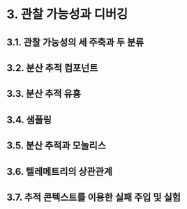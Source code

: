 # 3. 관찰 가능성과 디버깅

## 3.1. 관찰 가능성의 세 주축과 두 분류

## 3.2. 분산 추적 컴포넌트
## 3.3. 분산 추적 유횽
## 3.4. 샘플링
## 3.5. 분산 추적과 모놀리스
## 3.6. 텔레메트리의 상관관계
## 3.7. 추적 콘텍스트를 이용한 실패 주입 및 실험

